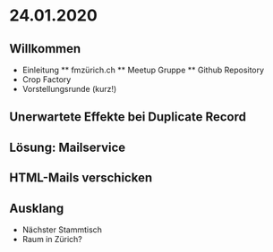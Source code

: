 # 24.01.2020

## Willkommen
* Einleitung
** fmzürich.ch
** Meetup Gruppe
** Github Repository
* Crop Factory
* Vorstellungsrunde (kurz!)
## Unerwartete Effekte bei Duplicate Record
## Lösung: Mailservice
## HTML-Mails verschicken
## Ausklang
* Nächster Stammtisch
* Raum in Zürich?
